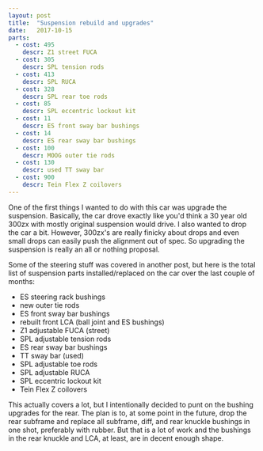 ```yaml
---
layout: post
title:  "Suspension rebuild and upgrades"
date:   2017-10-15
parts:
  - cost: 495
    descr: Z1 street FUCA
  - cost: 305
    descr: SPL tension rods
  - cost: 413
    descr: SPL RUCA
  - cost: 328
    descr: SPL rear toe rods
  - cost: 85
    descr: SPL eccentric lockout kit
  - cost: 11
    descr: ES front sway bar bushings
  - cost: 14
    descr: ES rear sway bar bushings
  - cost: 100
    descr: MOOG outer tie rods
  - cost: 130
    descr: used TT sway bar
  - cost: 900
    descr: Tein Flex Z coilovers
---
```


One of the first things I wanted to do with this car was upgrade the
suspension.  Basically, the car drove exactly like you'd think a 30 year old
300zx with mostly original suspension would drive. I also wanted to drop the
car a bit. However, 300zx's are really finicky about drops and even small drops
can easily push the alignment out of spec. So upgrading the suspension is
really an all or nothing proposal.

Some of the steering stuff was covered in another post, but here is the total
list of suspension parts installed/replaced on the car over the last couple of
months:

 - ES steering rack bushings
 - new outer tie rods
 - ES front sway bar bushings
 - rebuilt front LCA (ball joint and ES bushings)
 - Z1 adjustable FUCA (street)
 - SPL adjustable tension rods
 - ES rear sway bar bushings
 - TT sway bar (used)
 - SPL adjustable toe rods
 - SPL adjustable RUCA
 - SPL eccentric lockout kit
 - Tein Flex Z coilovers

This actually covers a lot, but I intentionally decided to punt on the bushing
upgrades for the rear. The plan is to, at some point in the future, drop the
rear subframe and replace all subframe, diff, and rear knuckle bushings in one
shot, preferably with rubber. But that is a lot of work and the bushings in the
rear knuckle and LCA, at least, are in decent enough shape.
